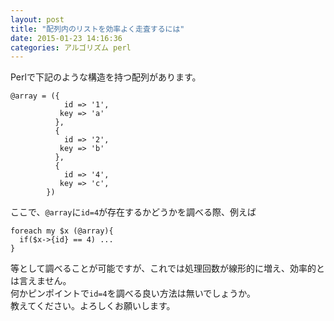 ```yaml
---
layout: post
title: "配列内のリストを効率よく走査するには"
date: 2015-01-23 14:16:36
categories: アルゴリズム perl
---
```

<p>Perlで下記のような構造を持つ配列があります。</p>

<pre><code>@array = ({
            id =&gt; '1',
           key =&gt; 'a'
          },
          {
            id =&gt; '2',
           key =&gt; 'b'
          },
          {
            id =&gt; '4',
           key =&gt; 'c',
        })
</code></pre>

<p>ここで、<code>@array</code>に<code>id=4</code>が存在するかどうかを調べる際、例えば</p>

<pre><code>foreach my $x (@array){
  if($x-&gt;{id} == 4) ...
}
</code></pre>

<p>等として調べることが可能ですが、これでは処理回数が線形的に増え、効率的とは言えません。<br>
何かピンポイントで<code>id=4</code>を調べる良い方法は無いでしょうか。<br>
教えてください。よろしくお願いします。</p>


